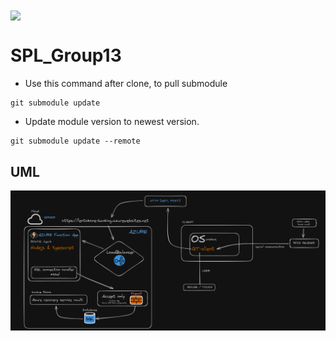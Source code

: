 <img src="https://www.oamk.fi/images/Logot/Suomi-www-sahkoinen-png-rgb/www_sivut_ja_sahkoiset_esitykset_suomeksi_varillinen-02.png" align="center" />

# SPL_Group13

- Use this command after clone, to pull submodule
```
git submodule update
```

- Update module version to newest version.
```
git submodule update --remote
```

## UML
![alt text](docs/image.png)